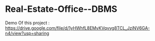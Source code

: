 # Real-Estate-Office--DBMS

Demo Of this project : https://drive.google.com/file/d/1yHWhfL8EMvKVqvvg8TCL_JziNV6GA-n4/view?usp=sharing
